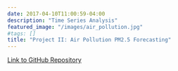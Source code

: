 ```yaml
---
date: 2017-04-10T11:00:59-04:00
description: "Time Series Analysis"
featured_image: "/images/air_pollution.jpg"
#tags: []
title: "Project II: Air Pollution PM2.5 Forecasting"
---
```



[Link to GitHub Repository](https://github.com/A-Y-Yang/Math-564-Time-Series-PM2.5-China-master)
